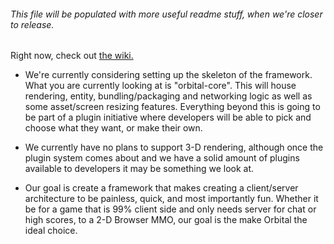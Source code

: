 ###### This file will be populated with more useful readme stuff, when we're closer to release.

Right now, check out [the wiki.](https://github.com/willstott101/orbital/wiki)


* We're currently considering setting up the skeleton of the framework. What you are currently looking at is "orbital-core". This will house rendering, entity, bundling/packaging and networking logic as well as some asset/screen resizing features. Everything beyond this is going to be part of a plugin initiative where developers will be able to pick and choose what they want, or make their own. 

* We currently have no plans to support 3-D rendering, although once the plugin system comes about and we have a solid amount of plugins available to developers it may be something we look at.

* Our goal is create a framework that makes creating a client/server architecture to be painless, quick, and most importantly fun. Whether it be for a game that is 99% client side and only needs server for chat or high scores, to a 2-D Browser MMO, our goal is the make Orbital the ideal choice.